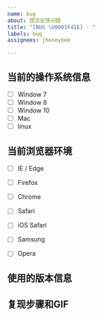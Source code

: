 ```yaml
---
name: bug
about: 提交反馈问题
title: "[BUG \U0001F41E] - "
labels: bug
assignees: jhoneybee

---
```


## 当前的操作系统信息

- [ ] Window 7
- [ ] Window 8
- [ ] Window 10
- [ ] Mac 
- [ ] linux

<!-- 
    此处补充额外的版本信息。
-->

## 当前浏览器环境

- [ ] IE / Edge
- [ ] Firefox
- [ ] Chrome
- [ ] Safari
- [ ] iOS Safari
- [ ] Samsung
- [ ] Opera


<!-- 
    此处补充额外的环境信息。
-->

## 使用的版本信息

## 复现步骤和GIF
